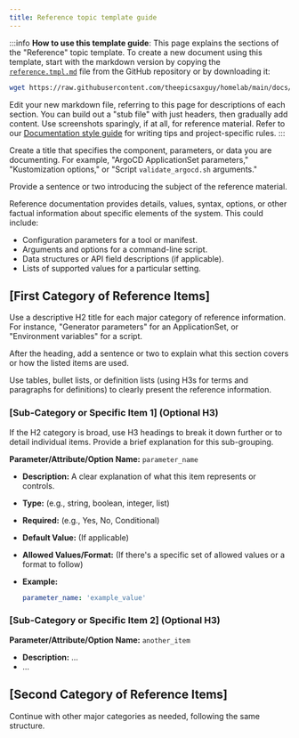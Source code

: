 ```yaml
---
title: Reference topic template guide
---
```


:::info **How to use this template guide**: This page explains the sections of the "Reference" topic template. To create
a new document using this template, start with the markdown version by copying the
[`reference.tmpl.md`](https://github.com/theepicsaxguy/homelab/blob/main/docs/docs/templates/reference.tmpl.md) file
from the GitHub repository or by downloading it:

```bash
wget https://raw.githubusercontent.com/theepicsaxguy/homelab/main/docs/docs/templates/reference.tmpl.md -O your-reference-topic-name.md
```

Edit your new markdown file, referring to this page for descriptions of each section. You can build out a "stub file"
with just headers, then gradually add content. Use screenshots sparingly, if at all, for reference material. Refer to
our [Documentation style guide](../style-guide.mdx) for writing tips and project-specific rules. :::

Create a title that specifies the component, parameters, or data you are documenting. For example, "ArgoCD
ApplicationSet parameters," "Kustomization options," or "Script `validate_argocd.sh` arguments."

Provide a sentence or two introducing the subject of the reference material.

Reference documentation provides details, values, syntax, options, or other factual information about specific elements
of the system. This could include:

- Configuration parameters for a tool or manifest.
- Arguments and options for a command-line script.
- Data structures or API field descriptions (if applicable).
- Lists of supported values for a particular setting.

## [First Category of Reference Items]

Use a descriptive H2 title for each major category of reference information. For instance, "Generator parameters" for an
ApplicationSet, or "Environment variables" for a script.

After the heading, add a sentence or two to explain what this section covers or how the listed items are used.

Use tables, bullet lists, or definition lists (using H3s for terms and paragraphs for definitions) to clearly present
the reference information.

### [Sub-Category or Specific Item 1] (Optional H3)

If the H2 category is broad, use H3 headings to break it down further or to detail individual items. Provide a brief
explanation for this sub-grouping.

**Parameter/Attribute/Option Name:** `parameter_name`

- **Description:** A clear explanation of what this item represents or controls.
- **Type:** (e.g., string, boolean, integer, list)
- **Required:** (e.g., Yes, No, Conditional)
- **Default Value:** (If applicable)
- **Allowed Values/Format:** (If there's a specific set of allowed values or a format to follow)
- **Example:**

  ```yaml
  parameter_name: 'example_value'
  ```

### [Sub-Category or Specific Item 2] (Optional H3)

**Parameter/Attribute/Option Name:** `another_item`

- **Description:** ...
- ...

## [Second Category of Reference Items]

Continue with other major categories as needed, following the same structure.
